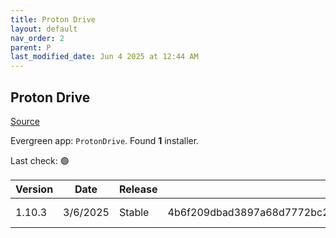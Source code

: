 ```yaml
---
title: Proton Drive
layout: default
nav_order: 2
parent: P
last_modified_date: Jun 4 2025 at 12:44 AM
---
```


## Proton Drive

[Source](https://proton.me/drive/)

Evergreen app: `ProtonDrive`. Found **1** installer.

Last check: 🟢

| Version | Date     | Release | Sha512                                                                                                                           | Type | URI                                                                                                                                                                                |
| ------- | -------- | ------- | -------------------------------------------------------------------------------------------------------------------------------- | ---- | ---------------------------------------------------------------------------------------------------------------------------------------------------------------------------------- |
| 1.10.3  | 3/6/2025 | Stable  | 4b6f209dbad3897a68d7772bc23b771f3a09bb087f44684d2d110ca8a65d2f0bdd6d7a12b529ae4d4e7f790982defd33010569b91a248c325da517c9e2872d10 | exe  | [https://proton.me/download/drive/windows/1.10.3/x64/Proton%20Drive%20Setup%201.10.3.exe](https://proton.me/download/drive/windows/1.10.3/x64/Proton%20Drive%20Setup%201.10.3.exe) |
